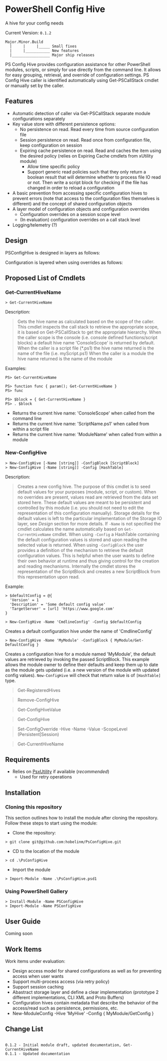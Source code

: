 PowerShell Config Hive
============
A hive for your config needs

Current Version: `0.1.2`

```
Major.Minor.Build
  |     |     |_____ Small fixes
  |     |___________ New features
  |_________________ Major ship releases
```

PS Config Hive provides configuration assistance for other PowerShell modules, scripts, or simply for use directly
from the command line. It allows for easy grouping, retrieval, and override of configuration settings. PS Config Hive
caller is identified automatically using Get-PSCallStack cmdlet or manually set by the caller.

## Features ##
- Automatic detection of caller via Get-PSCallStack separate module configurations separately
- Key value store with different persistence options:
  - No persistence on read. Read every time from source configuration file
  - Session persistence on read. Read once from configuration file, keep configuration on session
  - Expiring cache persistence on read. Read and caches the item using the desired policy (relies on Expiring Cache cmdlets from xUtility module)
    - Allow time specific policy
    - Support generic read policies such that they only return a boolean result that will determine whether to process file IO read or not. Then write a script block for checking if the file has changed in order to reload a configuration
- A basic prevention from accessing specific configuration hives to prevent errors (note that access to the configuration files themselves is different) and the concept of shared configuration objects
- A layer model of configuration objects and configuration overrides
  - Configuration overrides on a session scope level
  - (In evaluation) configuration overrides on a call stack level
- Logging/telemetry (?)

## Design ##
PSConfigHive is designed in layers as follows:

Configuration is layered when using overrides as follows:

## Proposed List of Cmdlets ##

### Get-CurrentHiveName ###
```
> Get-CurrentHiveName
```
Description:

>Gets the hive name as calculated based on the scope of the caller. This cmdlet inspects the call stack to retrieve
the appropriate scope, it is based on Get-PSCallStack to get the appropriate hierarchy. 
When the caller scope is the console (i.e. console defined functions/script blocks) a default hive name 'ConsoleScope'
is returned by default. 
When the caller is a script file (*.ps1) the hive name returned is the name of the file (i.e. myScript.ps1)
When the caller is a module the hive name returned is the name of the module

Examples:
```
PS> Get-CurrentHiveName
```

```
PS> function func { param(); Get-CurrentHiveName }
PS> func
```

```
PS> $block = { Get-CurrentHiveName }
PS> . $block
```

- Returns the current hive name: 'ConsoleScope' when called from the command line
- Returns the current hive name: 'ScriptName.ps1' when called from within a script file
- Returns the current hive name: 'ModuleName' when called from within a module

### New-ConfigHive ###
```
> New-ConfigHive [-Name [string]] -ConfigBlock [ScriptBlock]
> New-ConfigHive [-Name [string]] -Config [HashTable]
```
Description:

>Creates a new config hive. The purpose of this cmdlet is to seed default values for your purposes (module, script, 
or custom). When no overrides are present, values read are retrieved from the data set stored here. These default
values are meant to be persistent and controlled by this module (i.e. you should not need to edit the representation
of this configuration manually). Storage details for the default values is left to the particular implementation of 
the Storage IO layer, see _Design_ section for more details. 
If `-Name` is not specified  the cmdlet calculates the name automatically based on `Get-CurrentHiveName` cmdlet. 
When using `-Config` a HashTable containing the default configuration values is stored and upon reading the selected
value is returned.
When using `-ConfigBlock` the user provides a definition of the mechanism to retrieve the default configuration values.
This is helpful when the user wants to define their own behavior at runtime and thus giving control for the creation
and reading mechanisms. Internally the cmdlet stores the representation of the ScriptBlock and creates a new ScriptBlock
from this representation upon read.

Example:
```
> $defaultConfig = @{
  'Version' = 1
  'Description' = 'Some default config value'
  'TargetServer' = [url] 'https://www.google.com'
}

> New-ConfigHive -Name 'CmdlineConfig' -Config $defaultConfig
```
Creates a default configuration hive under the name of 'CmdlineConfig'

```
> New-ConfigHive -Name 'MyModule' -ConfigBlock { MyModule/Get-DefaultConfig }
```
Creates a configuration hive for a module named 'MyModule', the default values are retrieved by invoking the passed
ScriptBlock. This example allows the module owner to define their defaults and keep them up to date as the module gets
updated (i.e. a new version of the module with updated config values). `New-ConfigHive` will check that return value 
is of `[HashTable]` type.

>Get-RegisteredHives

>Remove-ConfigHive

>Get-ConfigHiveValue

> Get-ConfigHive

> Set-ConfigOverride -Hive -Name -Value -ScopeLevel (Persistent|Session)

> Get-CurrentHiveName

## Requirements ##
- Relies on [PsxUtility](https://www.powershellgallery.com/packages/xUtility) if available (_recommended_)
  - Used for retry operations

## Installation ##
### Cloning this repository ###
This section outlines how to install the module after cloning the repository. Follow these steps to start using the module:
- Clone the repository:
```
> git clone git@github.com:hobelinm/PsConfigHive.git
```
- CD to the location of the module
```
> cd .\PsConfigHive
```
- Import the module
```
> Import-Module -Name .\PsConfigHive.psd1
```

### Using PowerShell Gallery ###

```
> Install-Module -Name PSConfigHive
> Import-Module -Name PSConfigHive
```

## User Guide ##
Coming soon

## Work Items ##
Work items under evaluation:

- Design access model for shared configurations as well as for preventing access when user wants
- Support multi-process access (via retry policy)
- Support session caching
- Abastract storage layer and define a clear implementation (prototype 2 different implementations, CLI XML and Proto Buffers)
- Configuration hives contain metadata that describe the behavior of the access/read such as persistence, permissions, etc.
- New-ModuleConfig -Hive 'MyHive' -Config { MyModule/GetConfig }

## Change List ##
```

0.1.2 - Initial module draft, updated documentation, Get-CurrentHiveName
0.1.1 - Updated documentation

```
